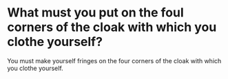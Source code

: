 # What must you put on the foul corners of the cloak with which you clothe yourself?

You must make yourself fringes on the four corners of the cloak with which you clothe yourself.
